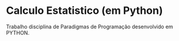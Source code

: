# Calculo Estatistico (em Python)

Trabalho disciplina de Paradigmas de Programação desenvolvido em PYTHON.  
